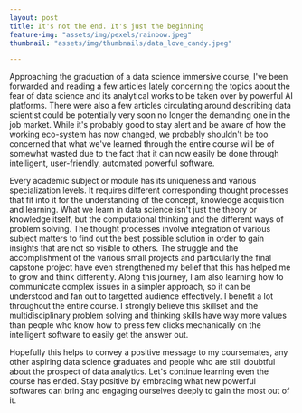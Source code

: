 ```yaml
---
layout: post
title: It's not the end. It's just the beginning
feature-img: "assets/img/pexels/rainbow.jpeg"
thumbnail: "assets/img/thumbnails/data_love_candy.jpeg"

---
```


  Approaching the graduation of a data science immersive course, I've been forwarded and reading a few articles lately concerning the topics about the fear of data science and its analytical works to be taken over by powerful AI platforms. There were also a few articles circulating around describing data scientist could be potentially very soon no longer the demanding one in the job market. While it's probably good to stay alert and be aware of how the working eco-system has now changed, we probably shouldn't be too concerned that what we've learned through the entire course will be of somewhat wasted due to the fact that it can now easily be done through intelligent, user-friendly, automated powerful software. 

  Every academic subject or module has its uniqueness and various specialization levels. It requires different corresponding thought processes that fit into it for the understanding of the concept, knowledge acquisition and learning. What we learn in data science isn't just the theory or knowledge itself, but the computational thinking and the different ways of problem solving. The thought processes involve integration of various subject matters to find out the best possible solution in order to gain insights that are not so visible to others. The struggle and the accomplishment of the various small projects and particularly the final capstone project have even strengthened my belief that this has helped me to grow and think differently. Along this journey, I am also learning how to communicate complex issues in a simpler approach, so it can be understood and fan out to targetted audience effectively. I benefit a lot throughout the entire course. I strongly believe this skillset and the multidisciplinary problem solving and thinking skills have way more values than people who know how to press few clicks mechanically on the intelligent software to easily get the answer out.

  Hopefully this helps to convey a positive message to my coursemates, any other aspiring data science graduates and people who are still doubtful about the prospect of data analytics. Let's continue learning even the course has ended. Stay positive by embracing what new powerful softwares can bring and engaging ourselves deeply to gain the most out of it.

